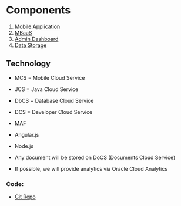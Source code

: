 # Components

1. [Mobile Application](mobile_application/README.md)
2. [MBaaS](mbaas/README.md)
3. [Admin Dashboard](admin_dashboard/README.md)
4. [Data Storage](data_storage/README.md)


## Technology

- MCS = Mobile Cloud Service
- JCS = Java Cloud Service
- DbCS = Database Cloud Service
- DCS = Developer Cloud Service
- MAF
- Angular.js
- Node.js

- Any document will be stored on DoCS (Documents Cloud Service)
- If possible, we will provide analytics via Oracle Cloud Analytics

### Code:

- [Git Repo](https://github.com/rubengarciam/ogage.git)
